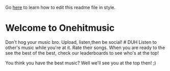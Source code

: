Go [here](http://daringfireball.net/projects/markdown/syntax "Markdown") to learn how to edit this readme file in style.

# Welcome to Onehitmusic

Don't hog your music bro. 
Upload, listen,then be social! # DUH
Listen to other's music while you're at it. Rate their songs. When you are ready to the see the best of the best, check our leaderboards to see who's at the top!

You think you have the best music? Well we'll see you at the top then! ;)
